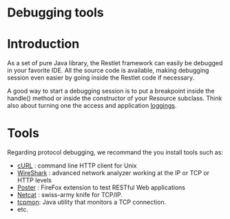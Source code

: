 Debugging tools
===============

Introduction
============

As a set of pure Java library, the Restlet framework can easily be
debugged in your favorite IDE. All the source code is available, making
debugging session even easier by going inside the Restlet code if
necessary.

A good way to start a debugging session is to put a breakpoint inside
the handle() method or inside the constructor of your Resource subclass.
Think also about turning one the access and application
[loggings](http://web.archive.org/web/20111207161545/http://wiki.restlet.org/docs_2.0/13-restlet/275-restlet/311-restlet/101-restlet.html "Logging").

Tools
=====

Regarding protocol debugging, we recommand the you install tools such
as:

-   [cURL](http://web.archive.org/web/20111207161545/http://curl.haxx.se/)
    : command line HTTP client for Unix
-   [WireShark](http://web.archive.org/web/20111207161545/http://www.wireshark.org/)
    : advanced network analyzer working at the IP or TCP or HTTP levels
-   [Poster](http://web.archive.org/web/20111207161545/http://code.google.com/p/poster-extension/)
    : FireFox extension to test RESTful Web applications
-   [Netcat](http://web.archive.org/web/20111207161545/http://netcat.sourceforge.net/)
    : swiss-army knife for TCP/IP.
-   [tcpmon](http://web.archive.org/web/20111207161545/https://tcpmon.dev.java.net/):
    Java utility that monitors a TCP connection.
-   etc.

